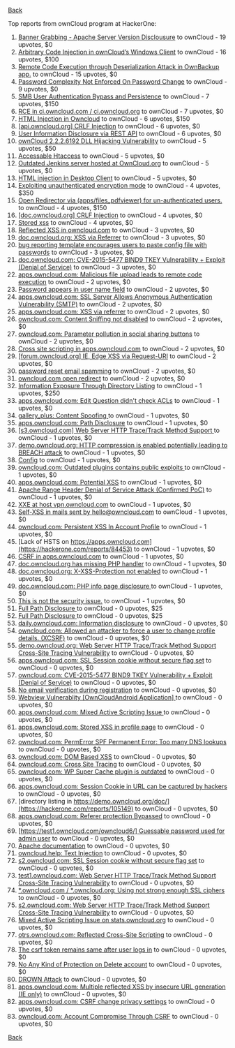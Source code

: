 [Back](../README.md)

Top reports from ownCloud program at HackerOne:

1. [Banner Grabbing - Apache Server Version Disclousure](https://hackerone.com/reports/269467) to ownCloud - 19 upvotes, $0
2. [Arbitrary Code Injection in ownCloud’s Windows Client](https://hackerone.com/reports/155657) to ownCloud - 16 upvotes, $100
3. [Remote Code Execution through Deserialization Attack in OwnBackup app.](https://hackerone.com/reports/562335) to ownCloud - 15 upvotes, $0
4. [Password Complexity Not Enforced On Password Change](https://hackerone.com/reports/276123) to ownCloud - 9 upvotes, $0
5. [SMB User Authentication Bypass and Persistence](https://hackerone.com/reports/148151) to ownCloud - 7 upvotes, $150
6. [RCE in ci.owncloud.com / ci.owncloud.org](https://hackerone.com/reports/98559) to ownCloud - 7 upvotes, $0
7. [HTML Injection in Owncloud](https://hackerone.com/reports/215410) to ownCloud - 6 upvotes, $150
8. [[api.owncloud.org] CRLF Injection](https://hackerone.com/reports/154306) to ownCloud - 6 upvotes, $0
9. [User Information Disclosure via REST API](https://hackerone.com/reports/197786) to ownCloud - 6 upvotes, $0
10. [ownCloud 2.2.2.6192 DLL Hijacking Vulnerability](https://hackerone.com/reports/151475) to ownCloud - 5 upvotes, $50
11. [Accessable Htaccess](https://hackerone.com/reports/171272) to ownCloud - 5 upvotes, $0
12. [Outdated Jenkins server hosted at OwnCloud.org](https://hackerone.com/reports/208566) to ownCloud - 5 upvotes, $0
13. [HTML injection in Desktop Client](https://hackerone.com/reports/206877) to ownCloud - 5 upvotes, $0
14. [Exploiting unauthenticated encryption mode](https://hackerone.com/reports/108082) to ownCloud - 4 upvotes, $350
15. [Open Redirector via (apps/files_pdfviewer) for un-authenticated users.](https://hackerone.com/reports/131082) to ownCloud - 4 upvotes, $150
16. [[doc.owncloud.org] CRLF Injection](https://hackerone.com/reports/154275) to ownCloud - 4 upvotes, $0
17. [Stored xss](https://hackerone.com/reports/187380) to ownCloud - 4 upvotes, $0
18. [Reflected XSS in owncloud.com](https://hackerone.com/reports/127259) to ownCloud - 3 upvotes, $0
19. [doc.owncloud.org: XSS via Referrer](https://hackerone.com/reports/130951) to ownCloud - 3 upvotes, $0
20. [bug reporting template encourages users to paste config file with passwords](https://hackerone.com/reports/196969) to ownCloud - 3 upvotes, $0
21. [doc.owncloud.com: CVE-2015-5477 BIND9 TKEY Vulnerability + Exploit (Denial of Service)](https://hackerone.com/reports/217381) to ownCloud - 3 upvotes, $0
22. [apps.owncloud.com: Malicious file upload leads to remote code execution](https://hackerone.com/reports/84374) to ownCloud - 2 upvotes, $0
23. [Password appears in user name field](https://hackerone.com/reports/85559) to ownCloud - 2 upvotes, $0
24. [apps.owncloud.com: SSL Server Allows Anonymous Authentication Vulnerability (SMTP)](https://hackerone.com/reports/83803) to ownCloud - 2 upvotes, $0
25. [apps.owncloud.com: XSS via referrer](https://hackerone.com/reports/83374) to ownCloud - 2 upvotes, $0
26. [owncloud.com: Content Sniffing not disabled](https://hackerone.com/reports/83251) to ownCloud - 2 upvotes, $0
27. [owncloud.com: Parameter pollution in social sharing buttons](https://hackerone.com/reports/106024) to ownCloud - 2 upvotes, $0
28. [Cross site scripting in apps.owncloud.com](https://hackerone.com/reports/129551) to ownCloud - 2 upvotes, $0
29. [[forum.owncloud.org] IE, Edge XSS via Request-URI](https://hackerone.com/reports/154319) to ownCloud - 2 upvotes, $0
30. [password reset email spamming](https://hackerone.com/reports/224095) to ownCloud - 2 upvotes, $0
31. [owncloud.com open redirect](https://hackerone.com/reports/258632) to ownCloud - 2 upvotes, $0
32. [Information Exposure Through Directory Listing](https://hackerone.com/reports/110655) to ownCloud - 1 upvotes, $250
33. [apps.owncloud.com: Edit Question didn't check ACLs](https://hackerone.com/reports/85532) to ownCloud - 1 upvotes, $0
34. [gallery_plus: Content Spoofing ](https://hackerone.com/reports/87752) to ownCloud - 1 upvotes, $0
35. [apps.owncloud.com: Path Disclosure](https://hackerone.com/reports/83801) to ownCloud - 1 upvotes, $0
36. [[s3.owncloud.com] Web Server HTTP Trace/Track Method Support ](https://hackerone.com/reports/90601) to ownCloud - 1 upvotes, $0
37. [demo.owncloud.org: HTTP compression is enabled potentially leading to BREACH attack](https://hackerone.com/reports/84105) to ownCloud - 1 upvotes, $0
38. [Config](https://hackerone.com/reports/84797) to ownCloud - 1 upvotes, $0
39. [owncloud.com: Outdated plugins contains public exploits  ](https://hackerone.com/reports/84581) to ownCloud - 1 upvotes, $0
40. [apps.owncloud.com: Potential XSS](https://hackerone.com/reports/85577) to ownCloud - 1 upvotes, $0
41. [Apache Range Header Denial of Service Attack (Confirmed PoC)](https://hackerone.com/reports/88904) to ownCloud - 1 upvotes, $0
42. [XXE at host vpn.owncloud.com](https://hackerone.com/reports/105980) to ownCloud - 1 upvotes, $0
43. [Self-XSS in mails sent by hello@owncloud.com](https://hackerone.com/reports/92111) to ownCloud - 1 upvotes, $0
44. [owncloud.com: Persistent XSS In Account Profile](https://hackerone.com/reports/116254) to ownCloud - 1 upvotes, $0
45. [Lack of HSTS on https://apps.owncloud.com](https://hackerone.com/reports/84453) to ownCloud - 1 upvotes, $0
46. [CSRF in apps.owncloud.com](https://hackerone.com/reports/84395) to ownCloud - 1 upvotes, $0
47. [doc.owncloud.org has missing PHP handler](https://hackerone.com/reports/121382) to ownCloud - 1 upvotes, $0
48. [doc.owncloud.org: X-XSS-Protection not enabled](https://hackerone.com/reports/128493) to ownCloud - 1 upvotes, $0
49. [doc.owncloud.com: PHP info page disclosure ](https://hackerone.com/reports/134216) to ownCloud - 1 upvotes, $0
50. [This is not the security issue.](https://hackerone.com/reports/257106) to ownCloud - 1 upvotes, $0
51. [Full Path Disclosure ](https://hackerone.com/reports/87505) to ownCloud - 0 upvotes, $25
52. [Full Path Disclosure ](https://hackerone.com/reports/85201) to ownCloud - 0 upvotes, $25
53. [daily.owncloud.com: Information disclosure](https://hackerone.com/reports/84085) to ownCloud - 0 upvotes, $0
54. [owncloud.com: Allowed an attacker to force a user to change profile details. (XCSRF)](https://hackerone.com/reports/83239) to ownCloud - 0 upvotes, $0
55. [demo.owncloud.org: Web Server HTTP Trace/Track Method Support Cross-Site Tracing Vulnerability](https://hackerone.com/reports/83837) to ownCloud - 0 upvotes, $0
56. [apps.owncloud.com: SSL Session cookie without secure flag set](https://hackerone.com/reports/83710) to ownCloud - 0 upvotes, $0
57. [owncloud.com: CVE-2015-5477 BIND9 TKEY Vulnerability + Exploit (Denial of Service)](https://hackerone.com/reports/89097) to ownCloud - 0 upvotes, $0
58. [No email verification during registration](https://hackerone.com/reports/90643) to ownCloud - 0 upvotes, $0
59. [Webview Vulnerablity [OwnCloudAndroid Application] ](https://hackerone.com/reports/87835) to ownCloud - 0 upvotes, $0
60. [apps.owncloud.com: Mixed Active Scripting Issue ](https://hackerone.com/reports/85541) to ownCloud - 0 upvotes, $0
61. [apps.owncloud.com: Stored XSS in profile page](https://hackerone.com/reports/84371) to ownCloud - 0 upvotes, $0
62. [owncloud.com: PermError SPF Permanent Error: Too many DNS lookups](https://hackerone.com/reports/83578) to ownCloud - 0 upvotes, $0
63. [owncloud.com: DOM Based XSS](https://hackerone.com/reports/83178) to ownCloud - 0 upvotes, $0
64. [owncloud.com: Cross Site Tracing](https://hackerone.com/reports/83373) to ownCloud - 0 upvotes, $0
65. [owncloud.com: WP Super Cache plugin is outdated](https://hackerone.com/reports/90980) to ownCloud - 0 upvotes, $0
66. [apps.owncloud.com: Session Cookie in URL can be captured by hackers](https://hackerone.com/reports/83667) to ownCloud - 0 upvotes, $0
67. [directory listing in https://demo.owncloud.org/doc/](https://hackerone.com/reports/105149) to ownCloud - 0 upvotes, $0
68. [apps.owncloud.com: Referer protection Bypassed](https://hackerone.com/reports/92644) to ownCloud - 0 upvotes, $0
69. [[https://test1.owncloud.com/owncloud6/] Guessable password used for admin user](https://hackerone.com/reports/107849) to ownCloud - 0 upvotes, $0
70. [Apache documentation](https://hackerone.com/reports/90321) to ownCloud - 0 upvotes, $0
71. [owncloud.help: Text  Injection](https://hackerone.com/reports/112304) to ownCloud - 0 upvotes, $0
72. [s2.owncloud.com: SSL Session cookie without secure flag set](https://hackerone.com/reports/83856) to ownCloud - 0 upvotes, $0
73. [test1.owncloud.com: Web Server HTTP Trace/Track Method Support Cross-Site Tracing Vulnerability](https://hackerone.com/reports/83971) to ownCloud - 0 upvotes, $0
74. [*.owncloud.com / *.owncloud.org: Using not strong enough SSL ciphers](https://hackerone.com/reports/84078) to ownCloud - 0 upvotes, $0
75. [s2.owncloud.com: Web Server HTTP Trace/Track Method Support Cross-Site Tracing Vulnerability](https://hackerone.com/reports/83855) to ownCloud - 0 upvotes, $0
76. [Mixed Active Scripting Issue on stats.owncloud.org](https://hackerone.com/reports/108692) to ownCloud - 0 upvotes, $0
77. [otrs.owncloud.com: Reflected Cross-Site Scripting](https://hackerone.com/reports/108288) to ownCloud - 0 upvotes, $0
78. [The csrf token remains same after user logs in](https://hackerone.com/reports/111262) to ownCloud - 0 upvotes, $0
79. [No Any Kind of Protection on Delete account](https://hackerone.com/reports/113211) to ownCloud - 0 upvotes, $0
80. [DROWN Attack](https://hackerone.com/reports/119808) to ownCloud - 0 upvotes, $0
81. [apps.owncloud.com: Multiple reflected XSS by insecure URL generation (IE only)](https://hackerone.com/reports/83381) to ownCloud - 0 upvotes, $0
82. [apps.owncloud.com: CSRF change privacy settings](https://hackerone.com/reports/85565) to ownCloud - 0 upvotes, $0
83. [owncloud.com: Account Compromise Through CSRF](https://hackerone.com/reports/84372) to ownCloud - 0 upvotes, $0


[Back](../README.md)